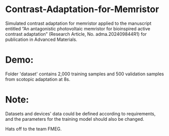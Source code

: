 # Contrast-Adaptation-for-Memristor
Simulated contrast adaptation for memristor applied to the manuscript entitled “An antagonistic photovoltaic memristor for bioinspired active contrast adaptation” (Research Article, No. adma.202409844R1) for publication in Advanced Materials.

# Demo:
Folder 'dataset' contains 2,000 training samples and 500 validation samples from scotopic adaptation at 8s.

# Note:
Datasets and devices' data could be defined according to requirements, and the parameters for the training model should also be changed.

Hats off to the team FMEG.
